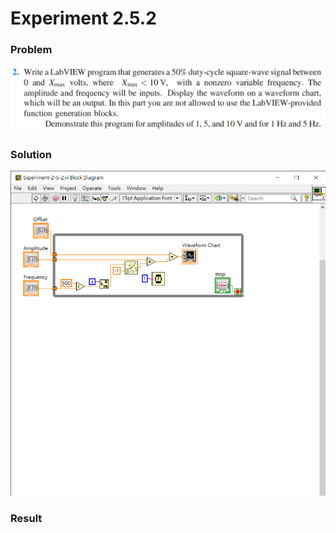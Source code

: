 # Experiment 2.5.2
### Problem
![Problem](https://github.com/Offliners/NTNU-ME-Automatic-Control-Lab/blob/master/Week%204/Experiment-2-5-2/Experiment-2-5-2.PNG)

### Solution
![Solution](https://github.com/Offliners/NTNU-ME-Automatic-Control-Lab/blob/master/Week%204/Experiment-2-5-2/Solution.png)

### Result
